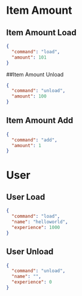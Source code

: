 # Item Amount

## Item Amount Load

```json
{
  "command": "load",
  "amount": 101
}
```

##Item Amount Unload

```json
{
  "command": "unload",
  "amount": 100
}
```

## Item Amount Add

```json
{
  "command": "add",
  "amount": 1
}
```

# User


## User Load

```json
{
  "command": "load",
  "name": "helloworld",
  "experience": 1000
}
```

## User Unload

```json
{
  "command": "unload",
  "name": "",
  "experience": 0
}
```